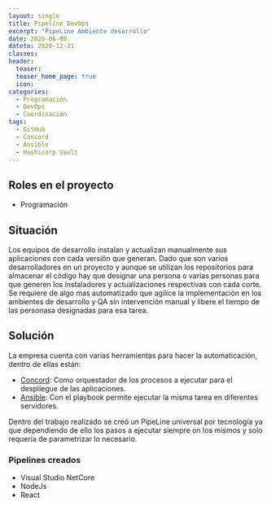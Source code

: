 ```yaml
---
layout: single
title: Pipeline DevOps
excerpt: "PipeLine Ambiente desarrollo"
date: 2020-06-08
dateto: 2020-12-31
classes: 
header: 
  teaser: 
  teaser_home_page: true
  icon: 
categories:
  - Programación
  - DevOps
  - Coordinación
tags:  
  - GitHub
  - Concord
  - Ansible
  - Hashicorp Vault
---
```


## Roles en el proyecto

- Programación

## Situación

Los equipos de desarrollo instalan y actualizan manualmente sus aplicaciones con cada versión que generan. Dado que son varios desarrolladores en un proyecto y aunque se utilizan los repositorios para almacenar el código hay que designar una persona o varias personas para que generen los instaladores y actualizaciones respectivas con cada corte. Se requiere de algo mas automatizado que agilice la implementación en los ambientes de desarrollo y QA sin intervención manual y libere el tiempo de las personasa designadas para esa tarea.

## Solución

La empresa cuenta con varias herramientas para hacer la automaticación, dentro de ellas están:

- [Concord](https://concord.walmartlabs.com/overview/index.html): Como orquestador de los procesos a ejecutar para el despliegue de las aplicaciones.
- [Ansible](https://concord.walmartlabs.com/overview/case-study-ansible.html): Con el playbook permite ejecutar la misma tarea en diferentes servidores.

Dentro del trabajo realizado se creó un PipeLine universal por tecnología ya que dependiendo de ello los pasos a ejecutar siempre on los mismos y solo requería de parametrizar lo necesario.

### Pipelines creados

- Visual Studio NetCore
- NodeJs
- React

